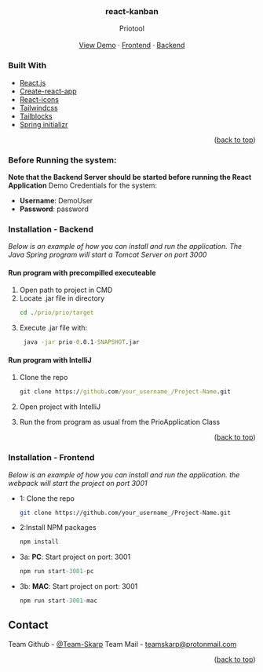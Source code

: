 <div id="top"></div>

<!-- PROJECT LOGO -->
<br />
<div align="center">
<h3 align="center">react-kanban</h3>

  <p align="center">
    Priotool
    <br />
    <br />
    <a href="https://priotool.com/">View Demo</a>
    ·
    <a href="https://github.com/Team-Skarp/P3_frontend/">Frontend</a>
    ·
    <a href="https://github.com/Team-Skarp/P3-backend">Backend</a>
  </p>
</div>

### Built With
* [React.js](https://reactjs.org/)
* [Create-react-app](https://create-react-app.dev/)
* [React-icons](https://react-icons.github.io/react-icons/)
* [Tailwindcss](https://tailwindcss.com/)
* [Tailblocks](https://tailblocks.cc/)
* [Spring initializr](https://start.spring.io/)


<p align="right">(<a href="#top">back to top</a>)</p>

### Before Running the system:

**Note that the Backend Server should be started before running the React Application**
Demo Credentials for the system:
- **Username**: DemoUser
- **Password**: password

### Installation - Backend

_Below is an example of how you can install and run the application. The Java Spring program will start a Tomcat Server on port 3000_

#### Run program with precompilled executeable
1. Open path to project in CMD
2. Locate .jar file in directory
    ```cmd
    cd ./prio/prio/target
    ```
2. Execute .jar file with:
   ```cmd
    java -jar prio-0.0.1-SNAPSHOT.jar
    ```
 

#### Run program with IntelliJ
1. Clone the repo
   ```cmd
   git clone https://github.com/your_username_/Project-Name.git
   ```
2. Open project with IntelliJ

3. Run the from program as usual from the PrioApplication Class


<p align="right">(<a href="#top">back to top</a>)</p>


### Installation - Frontend

_Below is an example of how you can install and run the application. the webpack will start the project on port 3001_

- 1: Clone the repo
   ```sh
   git clone https://github.com/your_username_/Project-Name.git
   ```
- 2:Install NPM packages
   ```sh
   npm install
   ```
- 3a: **PC**: Start project on port: 3001
   ```js
   npm run start-3001-pc
   ```
- 3b: **MAC**: Start project on port: 3001 
   ```js
   npm run start-3001-mac
   ```
   
<!-- CONTACT -->
## Contact

Team Github - [@Team-Skarp](https://github.com/Team-Skarp)
Team Mail - [teamskarp@protonmail.com](mailto:teamskarp@protonmail.com)

<p align="right">(<a href="#top">back to top</a>)</p>

